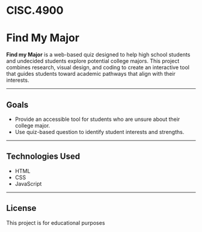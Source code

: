 # CISC.4900
# Find My Major

**Find my Major** is a web-based quiz designed to help high school students and undecided students explore potential college majors. This project combines research, visual design, and coding to create an interactive tool that guides students toward academic pathways that align with their interests. 

---

## Goals 
* Provide an accessible tool for students who are unsure about their college major.
*  Use quiz-based question to identify student interests and strengths.

---

## Technologies Used 
* HTML
* CSS 
* JavaScript

---

## License
This project is for educational purposes


